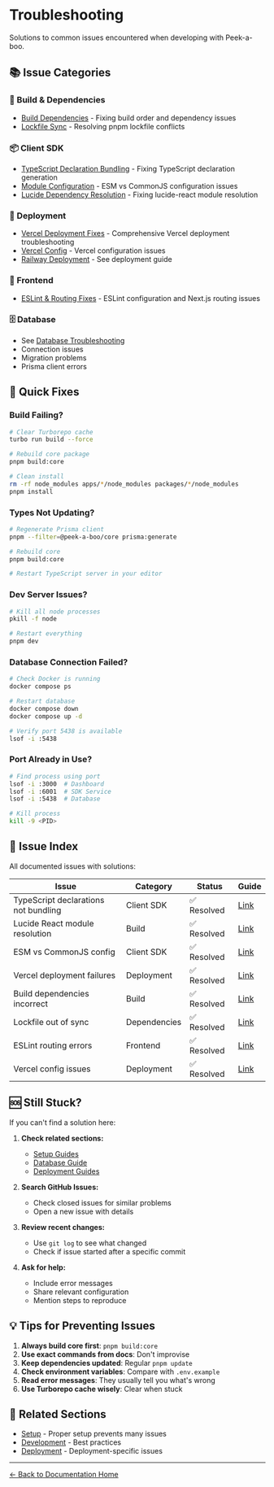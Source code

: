 # Troubleshooting

Solutions to common issues encountered when developing with Peek-a-boo.

## 📚 Issue Categories

### 🔧 Build & Dependencies
- [Build Dependencies](./build-dependencies.md) - Fixing build order and dependency issues
- [Lockfile Sync](./lockfile-sync.md) - Resolving pnpm lockfile conflicts

### 📦 Client SDK
- [TypeScript Declaration Bundling](./client-sdk-typescript.md) - Fixing TypeScript declaration generation
- [Module Configuration](./sdk-module-config.md) - ESM vs CommonJS configuration issues
- [Lucide Dependency Resolution](./lucide-dependency.md) - Fixing lucide-react module resolution

### 🚀 Deployment
- [Vercel Deployment Fixes](./vercel-deployment.md) - Comprehensive Vercel deployment troubleshooting
- [Vercel Config](./vercel-config.md) - Vercel configuration issues
- [Railway Deployment](../05-deployment/sdk-service-railway.md#troubleshooting) - See deployment guide

### 🎨 Frontend
- [ESLint & Routing Fixes](./eslint-routing.md) - ESLint configuration and Next.js routing issues

### 🗄️ Database
- See [Database Troubleshooting](../04-database/setup.md#troubleshooting)
- Connection issues
- Migration problems
- Prisma client errors

## 🎯 Quick Fixes

### Build Failing?
```bash
# Clear Turborepo cache
turbo run build --force

# Rebuild core package
pnpm build:core

# Clean install
rm -rf node_modules apps/*/node_modules packages/*/node_modules
pnpm install
```

### Types Not Updating?
```bash
# Regenerate Prisma client
pnpm --filter=@peek-a-boo/core prisma:generate

# Rebuild core
pnpm build:core

# Restart TypeScript server in your editor
```

### Dev Server Issues?
```bash
# Kill all node processes
pkill -f node

# Restart everything
pnpm dev
```

### Database Connection Failed?
```bash
# Check Docker is running
docker compose ps

# Restart database
docker compose down
docker compose up -d

# Verify port 5438 is available
lsof -i :5438
```

### Port Already in Use?
```bash
# Find process using port
lsof -i :3000  # Dashboard
lsof -i :6001  # SDK Service
lsof -i :5438  # Database

# Kill process
kill -9 <PID>
```

## 📖 Issue Index

All documented issues with solutions:

| Issue | Category | Status | Guide |
|-------|----------|--------|-------|
| TypeScript declarations not bundling | Client SDK | ✅ Resolved | [Link](./client-sdk-typescript.md) |
| Lucide React module resolution | Build | ✅ Resolved | [Link](./lucide-dependency.md) |
| ESM vs CommonJS config | Client SDK | ✅ Resolved | [Link](./sdk-module-config.md) |
| Vercel deployment failures | Deployment | ✅ Resolved | [Link](./vercel-deployment.md) |
| Build dependencies incorrect | Build | ✅ Resolved | [Link](./build-dependencies.md) |
| Lockfile out of sync | Dependencies | ✅ Resolved | [Link](./lockfile-sync.md) |
| ESLint routing errors | Frontend | ✅ Resolved | [Link](./eslint-routing.md) |
| Vercel config issues | Deployment | ✅ Resolved | [Link](./vercel-config.md) |

## 🆘 Still Stuck?

If you can't find a solution here:

1. **Check related sections:**
   - [Setup Guides](../02-setup/)
   - [Database Guide](../04-database/)
   - [Deployment Guides](../05-deployment/)

2. **Search GitHub Issues:**
   - Check closed issues for similar problems
   - Open a new issue with details

3. **Review recent changes:**
   - Use `git log` to see what changed
   - Check if issue started after a specific commit

4. **Ask for help:**
   - Include error messages
   - Share relevant configuration
   - Mention steps to reproduce

## 💡 Tips for Preventing Issues

1. **Always build core first**: `pnpm build:core`
2. **Use exact commands from docs**: Don't improvise
3. **Keep dependencies updated**: Regular `pnpm update`
4. **Check environment variables**: Compare with `.env.example`
5. **Read error messages**: They usually tell you what's wrong
6. **Use Turborepo cache wisely**: Clear when stuck

## 🔗 Related Sections

- [Setup](../02-setup/) - Proper setup prevents many issues
- [Development](../03-development/) - Best practices
- [Deployment](../05-deployment/) - Deployment-specific issues

---

[← Back to Documentation Home](../README.md)
